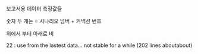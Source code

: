 
보고서용 데이터 측정값들

숫자 두 개는 = 시나리오 넘버 + 커넥션 번호


위에서 부터 아래로 비




22 : use from the lastest data... not stable for a while (202 lines aboutabout)
